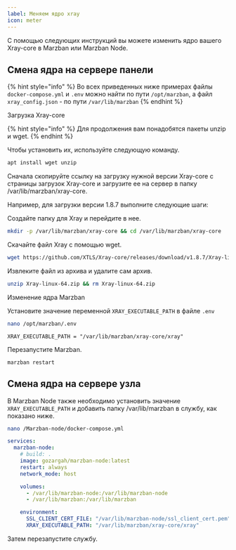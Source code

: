 ```yaml
---
label: Меняем ядро xray
icon: meter
---
```


С помощью следующих инструкций вы можете изменить ядро вашего Xray-core в Marzban или Marzban Node.
## Смена ядра на сервере панели
{% hint style="info" %}
Во всех приведенных ниже примерах файлы `docker-compose.yml` и `.env` можно найти по пути `/opt/marzban`, а файл `xray_config.json` - по пути `/var/lib/marzban`
{% endhint %}

Загрузка Xray-core

{% hint style="info" %}
Для продолжения вам понадобятся пакеты unzip и wget.&#x20;
{% endhint %}

Чтобы установить их, используйте следующую команду.

```bash
apt install wget unzip
```

Сначала скопируйте ссылку на загрузку нужной версии Xray-core с страницы загрузок Xray-core и загрузите ее на сервер в папку /var/lib/marzban/xray-core.

Например, для загрузки версии 1.8.7 выполните следующие шаги:

Создайте папку для Xray и перейдите в нее.

```bash
mkdir -p /var/lib/marzban/xray-core && cd /var/lib/marzban/xray-core
```

Скачайте файл Xray с помощью wget.

```bash
wget https://github.com/XTLS/Xray-core/releases/download/v1.8.7/Xray-linux-64.zip
```

Извлеките файл из архива и удалите сам архив.

```bash
unzip Xray-linux-64.zip && rm Xray-linux-64.zip
```

Изменение ядра Marzban

Установите значение переменной `XRAY_EXECUTABLE_PATH` в файле `.env`
```bash
nano /opt/marzban/.env
```

`XRAY_EXECUTABLE_PATH = "/var/lib/marzban/xray-core/xray"`

Перезапустите Marzban.

```
marzban restart
```

## Смена ядра на сервере узла

В Marzban Node также необходимо установить значение `XRAY_EXECUTABLE_PATH` и добавить папку /var/lib/marzban в службу, как показано ниже.

```bash
nano /Marzban-node/docker-compose.yml
```

```yaml
services:
  marzban-node:
    # build: .
    image: gozargah/marzban-node:latest
    restart: always
    network_mode: host

    volumes:
      - /var/lib/marzban-node:/var/lib/marzban-node
      - /var/lib/marzban:/var/lib/marzban

    environment:
      SSL_CLIENT_CERT_FILE: "/var/lib/marzban-node/ssl_client_cert.pem"
      XRAY_EXECUTABLE_PATH: "/var/lib/marzban/xray-core/xray"
```
Затем перезапустите службу.
